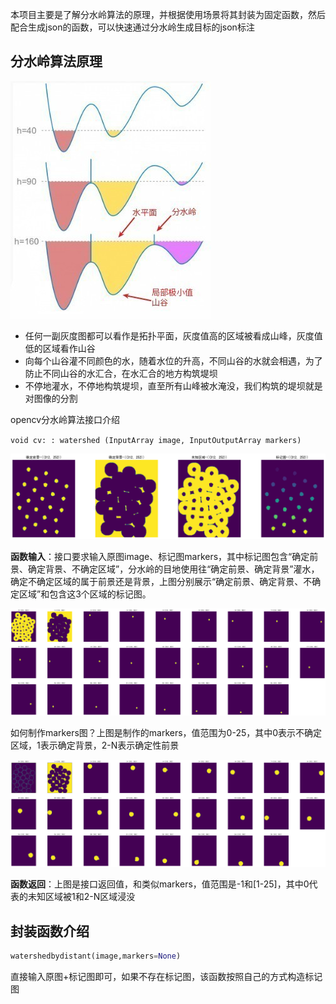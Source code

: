 本项目主要是了解分水岭算法的原理，并根据使用场景将其封装为固定函数，然后配合生成json的函数，可以快速通过分水岭生成目标的json标注

## 分水岭算法原理

![](doc/OpenCV的分水岭图像分割算法-20230704211658.jpeg)

- 任何一副灰度图都可以看作是拓扑平面，灰度值高的区域被看成山峰，灰度值低的区域看作山谷
- 向每个山谷灌不同颜色的水，随着水位的升高，不同山谷的水就会相遇，为了防止不同山谷的水汇合，在水汇合的地方构筑堤坝
- 不停地灌水，不停地构筑堤坝，直至所有山峰被水淹没，我们构筑的堤坝就是对图像的分割

opencv分水岭算法接口介绍

`void cv: : watershed (InputArray image, InputOutputArray markers)`

![](doc/分水岭算法原理-1.png)

**函数输入**：接口要求输入原图image、标记图markers，其中标记图包含“确定前景、确定背景、不确定区域”，分水岭的目地使用往“确定前景、确定背景”灌水，确定不确定区域的属于前景还是背景，上图分别展示“确定前景、确定背景、不确定区域”和包含这3个区域的标记图。

![](doc/分水岭算法原理-2.png)

如何制作markers图？上图是制作的markers，值范围为0-25，其中0表示不确定区域，1表示确定背景，2-N表示确定性前景

![](doc/分水岭算法原理-3.png)

**函数返回**：上图是接口返回值，和类似markers，值范围是-1和[1-25]，其中0代表的未知区域被1和2-N区域浸没

## 封装函数介绍

```python
watershedbydistant(image,markers=None)
```

直接输入原图+标记图即可，如果不存在标记图，该函数按照自己的方式构造标记图
